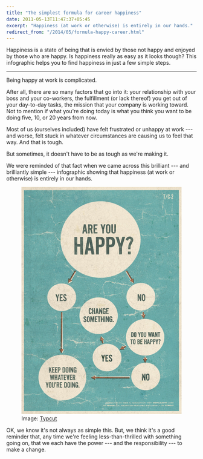 ```yaml
---
title: "The simplest formula for career happiness"
date: 2011-05-13T11:47:37+05:45
excerpt: "Happiness (at work or otherwise) is entirely in our hands."
redirect_from: "/2014/05/formula-happy-career.html"
---
```


Happiness is a state of being that is envied by those not happy and enjoyed by those who are happy. Is happiness really as easy as it looks though? This infographic helps you to find happiness in just a few simple steps.

---

Being happy at work is complicated.

After all, there are so many factors that go into it: your relationship with your boss and your co-workers, the fulfillment (or lack thereof) you get out of your day-to-day tasks, the mission that your company is working toward. Not to mention if what you're doing today is what you think you want to be doing five, 10, or 20 years from now.

Most of us (ourselves included) have felt frustrated or unhappy at work --- and worse, felt stuck in whatever circumstances are causing us to feel that way. And that is tough.

But sometimes, it doesn't have to be as tough as we're making it.

We were reminded of that fact when we came across this brilliant --- and brilliantly simple --- infographic showing that happiness (at work or otherwise) is entirely in our hands.

<figure>
  <img src="/assets/img/2011/20110513--are-you-happy_w1200.jpg">

  <figcaption>Image: <a rel="nofollow" href="http://typcut.com/">Typcut</a></figcaption>
</figure>

OK, we know it's not always as simple this. But, we think it's a good reminder that, any time we're feeling less-than-thrilled with something going on, that we each have the power --- and the responsibility --- to make a change.
